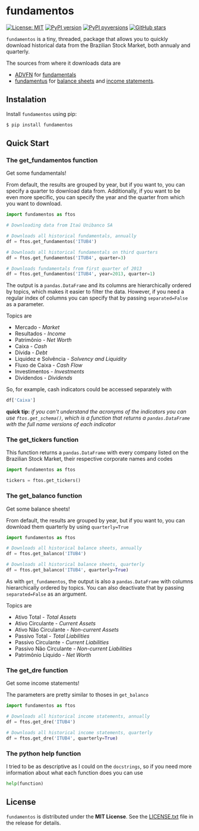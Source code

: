 
# fundamentos

[![License: MIT](https://img.shields.io/badge/License-MIT-green.svg)](https://github.com/NathanMoura/fundamentos/blob/master/LICENSE.txt)
[![PyPI version](https://badge.fury.io/py/fundamentos.svg)](https://badge.fury.io/py/fundamentos)
[![PyPI pyversions](https://img.shields.io/pypi/pyversions/fundamentos.svg)](https://pypi.python.org/pypi/fundamentos/)
[![GitHub stars](https://img.shields.io/github/stars/NathanMoura/fundamentos.svg?style=social&label=Star&maxAge=60)](https://github.com/NathanMoura/fundamentos/)


`fundamentos` is a tiny, threaded, package that allows you to quickly download historical data from the Brazilian Stock Market, both annualy and quarterly.

The sources from where it downloads data are
- [ADVFN](https://br.advfn.com/bolsa-de-valores/bovespa "ADVFN") for [fundamentals](#the-get_fundamentos-function)
- [fundamentus](https://www.fundamentus.com.br/detalhes.php "fundamentus") for [balance sheets](#the-get_balanco-function) and [income statements](#the-get_dre-function).

## Instalation

Install `fundamentos` using pip:

```sh
$ pip install fundamentos
```


## Quick Start

### The get_fundamentos function

Get some fundamentals!

From default, the results are grouped by year, but if you want to, you can specify a quarter to download data from. Additionally, if you want to be even more specific, you can specify the year and the quarter from which you want to download.

```python
import fundamentos as ftos

# Downloading data from Itaú Unibanco SA

# Downloads all historical fundamentals, annually
df = ftos.get_fundamentos('ITUB4')

# Downloads all historical fundamentals on third quarters
df = ftos.get_fundamentos('ITUB4', quarter=3)

# Downloads fundamentals from first quarter of 2013
df = ftos.get_fundamentos('ITUB4', year=2013, quarter=1)
```

The output is a `pandas.DataFrame` and its columns are hierarchically ordered by topics, which makes it easier to filter the data. However, if you need a regular index of columns you can specify that by passing `separated=False` as a parameter.

Topics are


- Mercado - _Market_
- Resultados - _Income_
- Patrimônio - _Net Worth_
- Caixa - _Cash_
- Dívida - _Debt_
- Liquidez e Solvência - _Solvency and Liquidity_
- Fluxo de Caixa - _Cash Flow_
- Investimentos - _Investments_
- Dividendos - _Dividends_


So, for example, cash indicators could be accessed separately with

```python
df['Caixa']
```

**quick tip:** _if you can't understand the acronyms of the indicators you can use `ftos.get_schema()`, which is a function that returns a `pandas.DataFrame` with the full name versions of each indicator_

### The get_tickers function

This function returns a `pandas.DataFrame` with every company listed on the Brazilian Stock Market, their respective corporate names and codes

```python
import fundamentos as ftos

tickers = ftos.get_tickers()
```

### The get_balanco function

Get some balance sheets!

From default, the results are grouped by year, but if you want to, you can download them quarterly by using `quarterly=True`

```python
import fundamentos as ftos

# Downloads all historical balance sheets, annually
df = ftos.get_balanco('ITUB4')

# Downloads all historical balance sheets, quarterly
df = ftos.get_balanco('ITUB4', quarterly=True)
```
As with `get_fundamentos`, the output is also a `pandas.DataFrame` with columns hierarchically ordered by topics. You can also deactivate that by passing `separated=False` as an argument.

Topics are

- Ativo Total - _Total Assets_
- Ativo Circulante - _Current Assets_
- Ativo Não Circulante - _Non-current Assets_
- Passivo Total - _Total Liabilities_
- Passivo Circulante - _Current Liabilities_
- Passivo Não Circulante - _Non-current Liabilities_
- Patrimônio Líquido - _Net Worth_

### The get_dre function

Get some income statements!

The parameters are pretty similar to thoses in `get_balanco`

```python
import fundamentos as ftos

# Downloads all historical income statements, annually
df = ftos.get_dre('ITUB4')

# Downloads all historical income statements, quarterly
df = ftos.get_dre('ITUB4', quarterly=True)
```

### The python help function

I tried to be as descriptive as I could on the `docstrings`, so if you need more information about what each function does you can use

```python
help(function)
```


## License

`fundamentos` is distributed under the **MIT License**. See the [LICENSE.txt](https://github.com/NathanMoura/fundamentos/blob/master/LICENSE.txt) file in the release for details.
